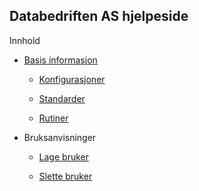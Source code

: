 ## Databedriften AS hjelpeside

Innhold

- [Basis informasjon](Pages/info.md)
  
  - [Konfigurasjoner](Pages/info.md#Konfigurasjoner)
  
  - [Standarder](Pages/info.md#Standarder)
  
  - [Rutiner](Pages/info.md#Rutiner)

- Bruksanvisninger
  
  - [Lage bruker](Pages/bruker.md#Lage-bruker)
  
  - [Slette bruker](Pages/bruker#Lage-bruker)
